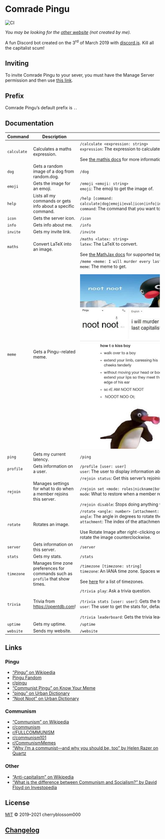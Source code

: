 # Comrade Pingu

![CI](https://github.com/cherryblossom000/comrade-pingu/workflows/CI/badge.svg)

*You may be looking for the [other website](http://comradepingu.glitch.me) (not
created by me).*

<!-- markdownlint-disable MD033 -->
A fun Discord bot created on the 3<sup>rd</sup> of March 2019 with
[discord.js](https://discord.js.org). Kill all the capitalist scum!
<!-- markdownlint-enable MD033 -->
## Inviting

To invite Comrade Pingu to your sever, you must have the Manage Server
permission and then use
[this link](https://discordapp.com/oauth2/authorize?client_id=554539674899841055&scope=bot&permissions=3271744).

## Prefix

Comrade Pingu’s default prefix is `.`.

## Documentation

<!-- markdownlint-disable MD033 -->
<!-- DOCS START -->

| Command | Description | Usage |
| - | - | - |
| `calculate` | Calculates a maths expression. | `/calculate <expression: string>`<br>`expression`: The expression to calculate.<br><br>See [the mathjs docs](https://mathjs.org/docs/expressions/syntax.html) for more information on the syntax of `expression`. |
| `dog` | Gets a random image of a dog from random.dog. | `/dog` |
| `emoji` | Gets the image for an emoji. | `/emoji <emoji: string>`<br>`emoji`: The emoji to get the image of. |
| `help` | Lists all my commands or gets info about a specific command. | `/help [command: calculate\|dog\|emoji\|eval\|icon\|info\|invite\|maths\|meme\|ping\|profile\|rejoin\|rotate\|server\|stats\|timezone\|trivia\|uptime\|website]`<br>`command`: The command that you want to get info about. If omitted, all the commands will be listed. |
| `icon` | Gets the server icon. | `/icon` |
| `info` | Gets info about me. | `/info` |
| `invite` | Gets my invite link. | `/invite` |
| `maths` | Convert LaTeX into an image. | `/maths <latex: string>`<br>`latex`: The LaTeX to convert.<br><br>See [the MathJax docs](http://docs.mathjax.org/en/latest/input/tex/macros/index.html) for supported tags. `ams` is the only package loaded. |
| `meme` | Gets a Pingu-related meme. | `/meme <meme: I will murder every last capitalist\|how to kiss boy>`<br>`meme`: The meme to get.<br><br>![I will murder every last capitalist](./assets/img/iwmelc.jpg)<br><img src="./assets/img/htkb.jpg" alt="how to kiss boy" width="320"> |
| `ping` | Gets my current latency. | `/ping` |
| `profile` | Gets information on a user. | `/profile [user: user]`<br>`user`: The user to display information about. Defaults to you. |
| `rejoin` | Manages settings for what to do when a member rejoins this server. | `/rejoin status`: Get this server’s rejoining configuration.<br><br>`/rejoin set <mode: roles\|nickname\|both>`: Configure what I do when a member rejoins the server.<br>`mode`: What to restore when a member rejoins the server.<br><br>`/rejoin disable`: Stops doing anything when a member rejoins this server. |
| `rotate` | Rotates an image. | `/rotate <angle: number> [attachment: integer]`<br>`angle`: The angle in degrees to rotate the image clockwise. Negative values work as well!<br>`attachment`: The index of the attachment/image you want to rotate. Defaults to 1 (the first image).<br><br>Use Rotate Image after right-clicking on a message with the image you want to rotate, and then use this command. Negative angles rotate the image counterclockwise. |
| `server` | Gets information on this server. | `/server` |
| `stats` | Gets my stats. | `/stats` |
| `timezone` | Manages time zone preferences for commands such as `profile` that show times. | `/timezone [timezone: string]`<br>`timezone`: An IANA time zone. Spaces will be automatically converted into underscores.<br><br>See [here](https://en.wikipedia.org/wiki/List_of_tz_database_time_zones) for a list of timezones. |
| `trivia` | Trivia from https://opentdb.com! | `/trivia play`: Ask a trivia question.<br><br>`/trivia stats [user: user]`: Gets the trivia statistics for a user.<br>`user`: The user to get the stats for, defaulting to yourself.<br><br>`/trivia leaderboard`: Gets the trivia leaderboard for this server. |
| `uptime` | Gets my uptime. | `/uptime` |
| `website` | Sends my website. | `/website` |

<!-- DOCS END -->
<!-- markdownlint-enable MD033 -->

## Links

### Pingu

- [“*Pingu*” on Wikipedia](https://en.wikipedia.org/wiki/Pingu)
- [Pingu Fandom](https://pingu.fandom.com/wiki/Pingu_Wiki)
- [r/pingu](https://www.reddit.com/r/pingu)
- [“Communist Pingu” on Know Your Meme](https://knowyourmeme.com/memes/communist-pingu)
- [“pingu” on Urban Dictionary](https://www.urbandictionary.com/define.php?term=pingu)
- [“Noot Noot” on Urban Dictionary](https://www.urbandictionary.com/define.php?term=Noot%20Noot)

### Communism

- [“Communism” on Wikipedia](https://en.wikipedia.org/wiki/Communism)
- [r/communism](https://www.reddit.com/r/communism)
- [r/FULLCOMMUNISM](https://www.reddit.com/r/FULLCOMMUNISM)
- [r/communism101](https://www.reddit.com/r/communism101)
- [r/CommunismMemes](https://www.reddit.con/r/CommunismMemes)
- [“Why I’m a communist—and why you should be, too” by Helen Razer on Quartz](https://qz.com/965740/why-im-a-communist-and-why-you-should-be-too)

### Other

- [“Anti-capitalism” on Wikipedia](https://en.wikipedia.org/wiki/Anti-capitalism)
- [“What is the difference between Communism and Socialism?” by David Floyd on Investopedia](https://www.investopedia.com/ask/answers/100214/what-difference-between-communism-and-socialism.asp)

## License

[MIT](LICENSE) © 2019–2021 cherryblossom000

## [Changelog](CHANGELOG.md)
